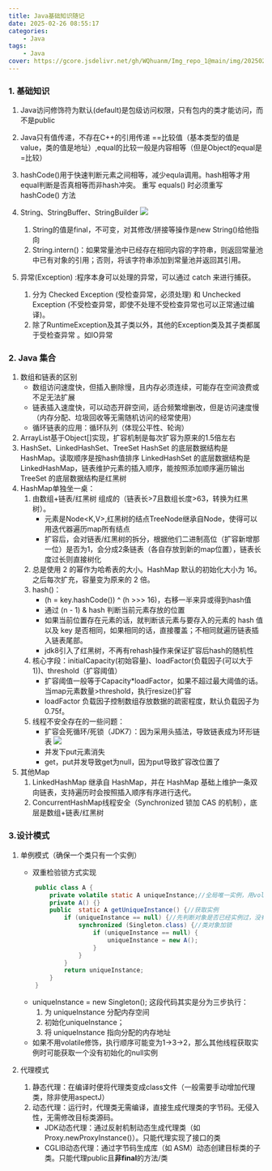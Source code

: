 ```yaml
---
title: Java基础知识随记
date: 2025-02-26 08:55:17
categories: 
    - Java
tags: 
    - Java
cover: https://gcore.jsdelivr.net/gh/WQhuanm/Img_repo_1@main/img/202502261916407.png
---
```



### 1. 基础知识
1. Java访问修饰符为默认(default)是包级访问权限，只有包内的类才能访问，而不是public

1. Java只有值传递，不存在C++的引用传递
==比较值（基本类型的值是value，类的值是地址）,equal的比较一般是内容相等（但是Object的equal是=比较）

1. hashCode()用于快速判断元素之间相等，减少equla调用。hash相等才用equal判断是否真相等而非hash冲突。
重写 equals() 时必须重写 hashCode() 方法

1. String、StringBuffer、StringBuilder
    ![](https://gcore.jsdelivr.net/gh/WQhuanm/Img_repo_1@main/img/202502241948581.png) 
    1. String的值是final，不可变，对其修改/拼接等操作是new String()给他指向
    1. String.intern()：如果常量池中已经存在相同内容的字符串，则返回常量池中已有对象的引用；否则，将该字符串添加到常量池并返回其引用。
    
1. 异常(Exception) :程序本身可以处理的异常，可以通过 catch 来进行捕获。
    1. 分为 Checked Exception (受检查异常，必须处理) 和 Unchecked Exception (不受检查异常，即使不处理不受检查异常也可以正常通过编译)。
    1. 除了RuntimeException及其子类以外，其他的Exception类及其子类都属于受检查异常 。如IO异常

### 2. Java 集合
1. 数组和链表的区别
    + 数组访问速度快，但插入删除慢，且内存必须连续，可能存在空间浪费或不足无法扩展
    + 链表插入速度快，可以动态开辟空间，适合频繁增删改，但是访问速度慢（内存分配、垃圾回收等无需随机访问的经常使用）
    + 循环链表的应用：循环队列（体现公平性、轮询）
1. ArrayList基于Object[]实现，扩容机制是每次扩容为原来的1.5倍左右
1. HashSet、LinkedHashSet、TreeSet
    HashSet 的底层数据结构是HashMap。读取顺序是按hash值排序
    LinkedHashSet 的底层数据结构是LinkedHashMap，链表维护元素的插入顺序，能按照添加顺序遍历输出
    TreeSet 的底层数据结构是红黑树
1. HashMap单独坐一桌：
    1. 由数组+链表/红黑树 组成的（链表长>7且数组长度>63，转换为红黑树）。
        + 元素是Node<K,V>,红黑树的结点TreeNode继承自Node，使得可以用迭代器遍历map所有结点
        + 扩容后，会对链表/红黑树的拆分，根据他们二进制高位（扩容新增那一位）是否为1，会分成2条链表（各自存放到新的map位置），链表长度过长则直接树化
    1. 总是使用 2 的幂作为哈希表的大小。HashMap 默认的初始化大小为 16。之后每次扩充，容量变为原来的 2 倍。
    1. hash()：
        + (h = key.hashCode()) ^ (h >>> 16)，右移一半来异或得到hash值
        + 通过 (n - 1) & hash 判断当前元素存放的位置
        + 如果当前位置存在元素的话，就判断该元素与要存入的元素的 hash 值以及 key 是否相同，如果相同的话，直接覆盖；不相同就遍历链表插入链表尾部。
        + jdk8引入了红黑树，不再有rehash操作来保证扩容后hash的随机性
    1. 核心字段：initialCapacity(初始容量)、loadFactor(负载因子(可以大于1))、threshold（扩容阈值）
        + 扩容阈值一般等于Capacity*loadFactor，如果不超过最大阈值的话。当map元素数量>threshold，执行resize()扩容
        + loadFactor 负载因子控制数组存放数据的疏密程度，默认负载因子为0.75f。
    1. 线程不安全存在的一些问题：
        + 扩容会死循环/死锁（JDK7）：因为采用头插法，导致链表成为环形链表
            ![](https://gcore.jsdelivr.net/gh/WQhuanm/Img_repo_1@main/img/202503141622646.png)
        + 并发下put元素消失
        + get，put并发导致get为null，因为put导致扩容改位置了
1. 其他Map
    1. LinkedHashMap 继承自 HashMap，并在 HashMap 基础上维护一条双向链表，支持遍历时会按照插入顺序有序进行迭代。
    1. ConcurrentHashMap线程安全（Synchronized 锁加 CAS 的机制），底层是数组+链表/红黑树

### 3.设计模式
1. 单例模式（确保一个类只有一个实例）
    + 双重检验锁方式实现
    ```java
        public class A {
            private volatile static A uniqueInstance;//全局唯一实例，用volatile修饰，保证线程安全
            private A() {}
            public  static A getUniqueInstance() {//获取实例
                if (uniqueInstance == null) {//先判断对象是否已经实例过，没有实例化过才进入加锁代码
                    synchronized (Singleton.class) {//类对象加锁
                        if (uniqueInstance == null) {
                            uniqueInstance = new A();
                        }
                    }
                }
                return uniqueInstance;
            }
        }
    ```
    + uniqueInstance = new Singleton(); 这段代码其实是分为三步执行：
        1. 为 uniqueInstance 分配内存空间
        1. 初始化uniqueInstance；
        1. 将 uniqueInstance 指向分配的内存地址
    + 如果不用volatile修饰，执行顺序可能变为1->3->2，那么其他线程获取实例时可能获取一个没有初始化的null实例


1. 代理模式
    1. 静态代理：在编译时便将代理类变成class文件（一般需要手动增加代理类，除非使用aspectJ）
    1. 动态代理：运行时，代理类无需编译，直接生成代理类的字节码。无侵入性，无需修改目标类源码。
        + JDK动态代理：通过反射机制动态生成代理类（如 Proxy.newProxyInstance()）。只能代理实现了接口的类
        + CGLIB动态代理：通过字节码生成库（如 ASM）动态创建目标类的子类。只能代理public且**非final**的方法/类


    

